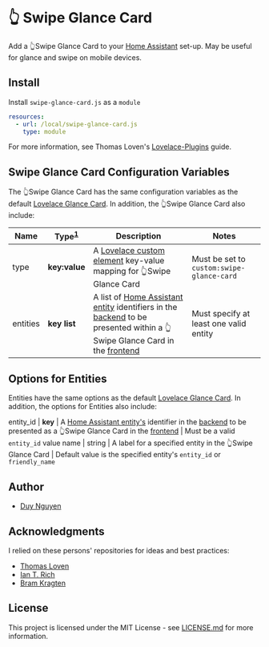 # :point_up_2: Swipe Glance Card

Add a :point_up_2:Swipe Glance Card to your [Home Assistant](https://www.home-assistant.io/) set-up. May be useful for glance and swipe on mobile devices.

## Install

Install `swipe-glance-card.js` as a `module`

```yaml
resources:
  - url: /local/swipe-glance-card.js
    type: module
```

For more information, see Thomas Loven's [Lovelace-Plugins](https://github.com/thomasloven/hass-config/wiki/Lovelace-Plugins) guide.

## Swipe Glance Card Configuration Variables

The :point_up_2:Swipe Glance Card has the same configuration variables as the default [Lovelace Glance Card](https://www.home-assistant.io/lovelace/glance/#configuration-variables). In addition, the :point_up_2:Swipe Glance Card also include:

| Name     | Type<sup>[1](#footnotes)</sup> | Description                                                                                                                                                                                                                                                                                                 | Notes                                     |
| -------- | ------------------------------ | ----------------------------------------------------------------------------------------------------------------------------------------------------------------------------------------------------------------------------------------------------------------------------------------------------------- | ----------------------------------------- |
| type     | **key:value**                  | A [Lovelace custom element](https://developers.home-assistant.io/docs/en/lovelace_custom_card.html) key-value mapping for :point_up_2:Swipe Glance Card                                                                                                                                                     | Must be set to `custom:swipe-glance-card` |
| entities | **key list**                   | A list of [Home Assistant entity](https://developers.home-assistant.io/docs/en/architecture_entities.html) identifiers in the [backend](https://www.home-assistant.io/docs/backend/) to be presented within a :point_up_2:Swipe Glance Card in the [frontend](https://www.home-assistant.io/docs/frontend/) | Must specify at least one valid entity    |

## Options for Entities

Entities have the same options as the default [Lovelace Glance Card](https://www.home-assistant.io/lovelace/glance/#options-for-entities). In addition, the options for Entities also include:

entity_id | **key** | A [Home Assistant entity's](https://developers.home-assistant.io/docs/en/architecture_entities.html) identifier in the [backend](https://www.home-assistant.io/docs/backend/) to be presented as a :point_up_2:Swipe Glance Card in the [frontend](https://www.home-assistant.io/docs/frontend/) | Must be a valid `entity_id` value
name | string | A label for a specified entity in the :point_up_2:Swipe Glance Card | Default value is the specified entity's `entity_id` or `friendly_name`

## Author

- [Duy Nguyen](https://www.github.com/dooz127)

## Acknowledgments

I relied on these persons' repositories for ideas and best practices:

- [Thomas Loven](https://github.com/thomasloven/)
- [Ian T. Rich](https://github.com/iantrich)
- [Bram Kragten](https://github.com/bramkragten)

## License

This project is licensed under the MIT License - see [LICENSE.md](LICENSE.md) for more information.
